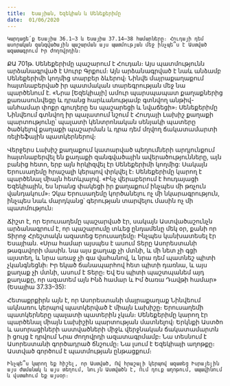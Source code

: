 ```yaml
---
title:  Եսայիան, Եզեկիան և Սենեքերիմը
date:  01/06/2020
---
```


`Կարդացե՛ք Եսայիա 36.1–3 և Եսայիա 37.14–38 համարները։ Հուդայի դեմ ասորական զանգվածային պաշարման այս պատմության մեջ ինչպե՞ս է Աստված ազատագրում Իր ժողովրդին։`

ՔԱ 701թ. Սենեքերիմը պաշարում է Հուդան։ Այս պատմությունն արձանագրված է Սուրբ Գրքում։ Այն արձանագրված է նաև անձամբ Սենեքերիմի կողմից տարբեր ձևերով։ Նինվե մայրաքաղաքում հայտնաբերված իր պատմական տարեգրության մեջ նա պարծենում է. «Նրա [Եզեկիայի] ամուր պարսպապատ քաղաքներից քառասունվեցը և դրանց հարևանությամբ գտնվող անթիվ-անհամար փոքր գյուղերը ես պաշարեցի և նվաճեցի»։ Սենեքերիմը Նինվեում գտնվող իր պալատում նշում է Հուդայի Լախիշ քաղաքի պարտությունը՝ պալատի կենտրոնական սենյակի պատերը ծածկելով քաղաքի պաշարման և դրա դեմ մղվող ճակատամարտի ռելիեֆային պատկերներով։

Վերջերս Լախիշ քաղաքում կատարված պեղումների արդյունքում հայտնաբերվել են քաղաքի զանգվածային ավերածությունները, այն բանից հետո, երբ այն հրկիզվել էր Սենեքերիմի կողմից: Սակայն Երուսաղեմը հրաշալի կերպով փրկվել է։ Սենեքերիմը կարող է պարծենալ միայն հետևյալով. «Ինչ վերաբերում է հուդայացի Եզեկիային, ես նրանց փակեցի իր քաղաքում ինչպես մի թռչուն վանդակում»։ Չկա Երուսաղեմը կործանելու ոչ մի նկարագրություն, ինչպես նաև մարդկանց՝ գերության տարվելու մասին ոչ մի պատմություն։

Ճիշտ է, որ Երուսաղեմը պաշարված էր, սակայն Աստվածաշունչն արձանագրում է, որ պաշարումը տևեց ընդամենը մեկ օր, քանի որ Տիրոջ Հրեշտակն ազատեց Երուսաղեմը։ Ինչպես կանխատեսել էր Եսայիան. «Սրա համար այսպես է ասում Տերը Ասորեստանի թագավորի մասին. նա այս քաղաք չի մտնի, և մի նետ չի գցի այստեղ, և նրա առաջ չի գա վահանով, և նրա դեմ պատնեշ պիտի չկանգնեցնի։ Իր եկած ճանապարհով հետ պիտի դառնա, և այս քաղաք չի մտնի, ասում է Տերը։ Եվ Ես պիտի պաշտպանեմ այդ քաղաքը, որ ազատեմ այն Ինձ համար և Իմ ծառա Դավթի համար» (Եսայիա 37.33–35):

Հետաքրքիրն այն է, որ Ասորեստանի մայրաքաղաք Նինվեում ակնառու կերպով պատկերված է միայն Լախիշը։ Երուսաղեմի պատկերները պալատի պատերին չկան։ Սենեքերիմը կարող էր պարծենալ միայն Լախիշին պարտության մատնելով։ Երկնքի Աստծո և ասորացիների աստվածների միջև վերջնական ճակատամարտն ի ցույց է դրվում Նրա ժողովրդի ազատագրմամբ։ Նա տեսնում է Ասորեստանի գործադրած ճնշումը։ Նա լսում է Եզեկիայի աղոթքը։ Աստված գործում է պատմության ընթացքում։

`Ինչպե՞ս կարող եք հիշել, որ Աստված, Ով հրաշալի կերպով ազատեց Իսրայելին այս ժամանակ և այս տեղում, նույն Աստվածն է, Ում դուք աղոթում, ապավինում և վստահում եք այսօր։`